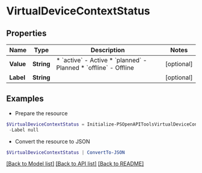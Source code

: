 # VirtualDeviceContextStatus
## Properties

Name | Type | Description | Notes
------------ | ------------- | ------------- | -------------
**Value** | **String** | * &#x60;active&#x60; - Active * &#x60;planned&#x60; - Planned * &#x60;offline&#x60; - Offline | [optional] 
**Label** | **String** |  | [optional] 

## Examples

- Prepare the resource
```powershell
$VirtualDeviceContextStatus = Initialize-PSOpenAPIToolsVirtualDeviceContextStatus  -Value null `
 -Label null
```

- Convert the resource to JSON
```powershell
$VirtualDeviceContextStatus | ConvertTo-JSON
```

[[Back to Model list]](../README.md#documentation-for-models) [[Back to API list]](../README.md#documentation-for-api-endpoints) [[Back to README]](../README.md)

